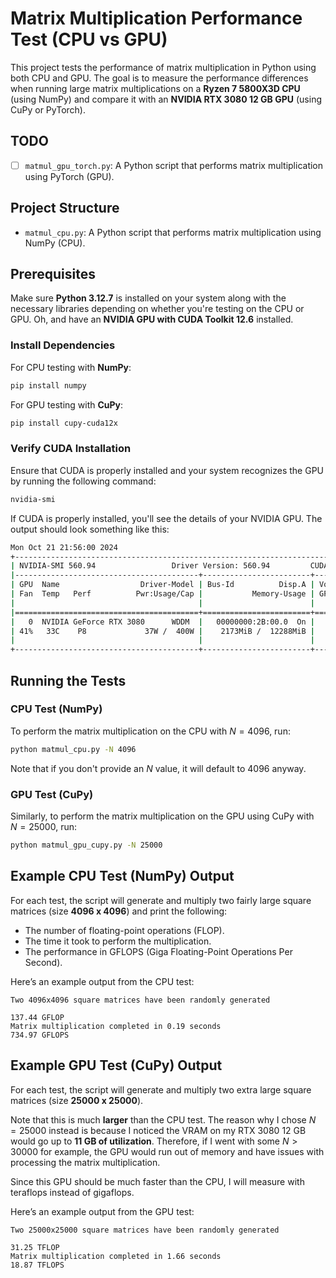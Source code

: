 # Matrix Multiplication Performance Test (CPU vs GPU)

This project tests the performance of matrix multiplication in Python using both CPU and GPU. The goal is to measure the performance differences when running large matrix multiplications on a **Ryzen 7 5800X3D CPU** (using NumPy) and compare it with an **NVIDIA RTX 3080 12 GB GPU** (using CuPy or PyTorch).

## TODO
- [ ] `matmul_gpu_torch.py`: A Python script that performs matrix multiplication using PyTorch (GPU).

## Project Structure

- `matmul_cpu.py`: A Python script that performs matrix multiplication using NumPy (CPU).

## Prerequisites

Make sure **Python 3.12.7** is installed on your system along with the necessary libraries depending on whether you're testing on the CPU or GPU.
Oh, and have an **NVIDIA GPU with CUDA Toolkit 12.6** installed.

### Install Dependencies

For CPU testing with **NumPy**:
```bash
pip install numpy
```

For GPU testing with **CuPy**:
```bash
pip install cupy-cuda12x
```

### Verify CUDA Installation

Ensure that CUDA is properly installed and your system recognizes the GPU by running the following command:
```bash
nvidia-smi
```

If CUDA is properly installed, you'll see the details of your NVIDIA GPU. The output should look something like this:
```bash
Mon Oct 21 21:56:00 2024
+-----------------------------------------------------------------------------------------+
| NVIDIA-SMI 560.94                 Driver Version: 560.94         CUDA Version: 12.6     |
|-----------------------------------------+------------------------+----------------------+
| GPU  Name                  Driver-Model | Bus-Id          Disp.A | Volatile Uncorr. ECC |
| Fan  Temp   Perf          Pwr:Usage/Cap |           Memory-Usage | GPU-Util  Compute M. |
|                                         |                        |               MIG M. |
|=========================================+========================+======================|
|   0  NVIDIA GeForce RTX 3080      WDDM  |   00000000:2B:00.0  On |                  N/A |
| 41%   33C    P8             37W /  400W |    2173MiB /  12288MiB |      6%      Default |
|                                         |                        |                  N/A |
+-----------------------------------------+------------------------+----------------------+
```

## Running the Tests

### CPU Test (NumPy)
To perform the matrix multiplication on the CPU with $N = 4096$, run:
```bash
python matmul_cpu.py -N 4096
```

Note that if you don't provide an $N$ value, it will default to 4096 anyway.

### GPU Test (CuPy)
Similarly, to perform the matrix multiplication on the GPU using CuPy with $N = 25000$, run:
```bash
python matmul_gpu_cupy.py -N 25000
```

## Example CPU Test (NumPy) Output

For each test, the script will generate and multiply two fairly large square matrices (size **4096 x 4096**) and print the following:
- The number of floating-point operations (FLOP).
- The time it took to perform the multiplication.
- The performance in GFLOPS (Giga Floating-Point Operations Per Second).

Here’s an example output from the CPU test:
```
Two 4096x4096 square matrices have been randomly generated

137.44 GFLOP
Matrix multiplication completed in 0.19 seconds
734.97 GFLOPS
```

## Example GPU Test (CuPy) Output

For each test, the script will generate and multiply two extra large square matrices (size **25000 x 25000**). 

Note that this is much **larger** than the CPU test. The reason why I chose $N = 25000$ instead is because I noticed the VRAM on my RTX 3080 12 GB would go up to **11 GB of utilization**. Therefore, if I went with some $N > 30000$ for example, the GPU would run out of memory and have issues with processing the matrix multiplication.

Since this GPU should be much faster than the CPU, I will measure with teraflops instead of gigaflops.

Here’s an example output from the GPU test:
```
Two 25000x25000 square matrices have been randomly generated

31.25 TFLOP
Matrix multiplication completed in 1.66 seconds
18.87 TFLOPS
```